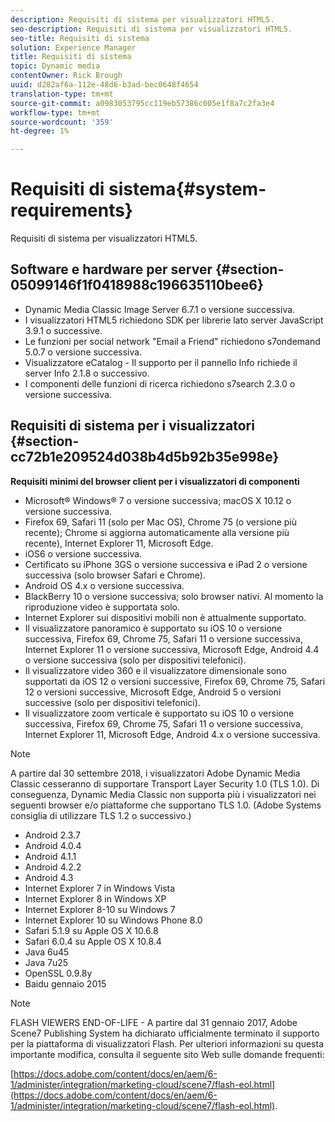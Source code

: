```yaml
---
description: Requisiti di sistema per visualizzatori HTML5.
seo-description: Requisiti di sistema per visualizzatori HTML5.
seo-title: Requisiti di sistema
solution: Experience Manager
title: Requisiti di sistema
topic: Dynamic media
contentOwner: Rick Brough
uuid: d282af6a-112e-48d6-b3ad-bec0648f4654
translation-type: tm+mt
source-git-commit: a0983053795cc119eb57386c005e1f8a7c2fa3e4
workflow-type: tm+mt
source-wordcount: '359'
ht-degree: 1%

---
```



# Requisiti di sistema{#system-requirements}

Requisiti di sistema per visualizzatori HTML5.

<!-- Updated June 1, 2020 from https://wiki.corp.adobe.com/pages/viewpage.action?spaceKey=scene7qa&title=s7Viewers%2C+S7SDK%2C+S7OnDemand+Release+Notes - Contact is Sasha -->

## Software e hardware per server {#section-05099146f1f0418988c196635110bee6}

* Dynamic Media Classic Image Server 6.7.1 o versione successiva.
* I visualizzatori HTML5 richiedono SDK per librerie lato server JavaScript 3.9.1 o successive.
* Le funzioni per social network &quot;Email a Friend&quot; richiedono s7ondemand 5.0.7 o versione successiva.
* Visualizzatore eCatalog - Il supporto per il pannello Info richiede il server Info 2.1.8 o successivo.
* I componenti delle funzioni di ricerca richiedono s7search 2.3.0 o versione successiva.

## Requisiti di sistema per i visualizzatori {#section-cc72b1e209524d038b4d5b92b35e998e}

**Requisiti minimi del browser client per i visualizzatori di componenti**

* Microsoft® Windows® 7 o versione successiva; macOS X 10.12 o versione successiva.
* Firefox 69, Safari 11 (solo per Mac OS), Chrome 75 (o versione più recente); Chrome si aggiorna automaticamente alla versione più recente), Internet Explorer 11, Microsoft Edge.
* iOS6 o versione successiva.
* Certificato su iPhone 3GS o versione successiva e iPad 2 o versione successiva (solo browser Safari e Chrome).
* Android OS 4.x o versione successiva.
* BlackBerry 10 o versione successiva; solo browser nativi. Al momento la riproduzione video è supportata solo.
* Internet Explorer sui dispositivi mobili non è attualmente supportato.
* Il visualizzatore panoramico è supportato su iOS 10 o versione successiva, Firefox 69, Chrome 75, Safari 11 o versione successiva, Internet Explorer 11 o versione successiva, Microsoft Edge, Android 4.4 o versione successiva (solo per dispositivi telefonici).
* Il visualizzatore video 360 e il visualizzatore dimensionale sono supportati da iOS 12 o versioni successive, Firefox 69, Chrome 75, Safari 12 o versioni successive, Microsoft Edge, Android 5 o versioni successive (solo per dispositivi telefonici).
* Il visualizzatore zoom verticale è supportato su iOS 10 o versione successiva, Firefox 69, Chrome 75, Safari 11 o versione successiva, Internet Explorer 11, Microsoft Edge, Android 4.x o versione successiva.

<!--<a id="section_1486A48CD38F42E3956E022A48207727"></a>-->

>[!NOTE]
>
>A partire dal 30 settembre 2018, i visualizzatori Adobe Dynamic Media Classic cesseranno di supportare Transport Layer Security 1.0 (TLS 1.0). Di conseguenza, Dynamic Media Classic non supporta più i visualizzatori nei seguenti browser e/o piattaforme che supportano TLS 1.0. (Adobe Systems consiglia di utilizzare TLS 1.2 o successivo.)

* Android 2.3.7
* Android 4.0.4
* Android 4.1.1
* Android 4.2.2
* Android 4.3
* Internet Explorer 7 in Windows Vista
* Internet Explorer 8 in Windows XP
* Internet Explorer 8-10 su Windows 7
* Internet Explorer 10 su Windows Phone 8.0
* Safari 5.1.9 su Apple OS X 10.6.8
* Safari 6.0.4 su Apple OS X 10.8.4
* Java 6u45
* Java 7u25
* OpenSSL 0.9.8y
* Baidu gennaio 2015

<!--<a id="section_CF857D27B09D4B09999D79DA2628DDEE"></a>-->

>[!NOTE]
>
>FLASH VIEWERS END-OF-LIFE - A partire dal 31 gennaio 2017, Adobe Scene7 Publishing System ha dichiarato ufficialmente terminato il supporto per la piattaforma di visualizzatori Flash. Per ulteriori informazioni su questa importante modifica, consulta il seguente sito Web sulle domande frequenti:

[https://docs.adobe.com/content/docs/en/aem/6-1/administer/integration/marketing-cloud/scene7/flash-eol.html](https://docs.adobe.com/content/docs/en/aem/6-1/administer/integration/marketing-cloud/scene7/flash-eol.html).

